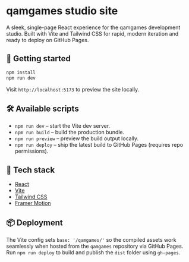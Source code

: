 # qamgames studio site

A sleek, single-page React experience for the qamgames development studio. Built with Vite and Tailwind CSS for rapid, modern iteration and ready to deploy on GitHub Pages.

## 🚀 Getting started

```bash
npm install
npm run dev
```

Visit `http://localhost:5173` to preview the site locally.

## 🛠️ Available scripts

- `npm run dev` – start the Vite dev server.
- `npm run build` – build the production bundle.
- `npm run preview` – preview the build output locally.
- `npm run deploy` – ship the latest build to GitHub Pages (requires repo permissions).

## 🌌 Tech stack

- [React](https://react.dev)
- [Vite](https://vitejs.dev)
- [Tailwind CSS](https://tailwindcss.com)
- [Framer Motion](https://www.framer.com/motion/)

## 📦 Deployment

The Vite config sets `base: '/qamgames/'` so the compiled assets work seamlessly when hosted from the `qamgames` repository via GitHub Pages. Run `npm run deploy` to build and publish the `dist` folder using `gh-pages`.
